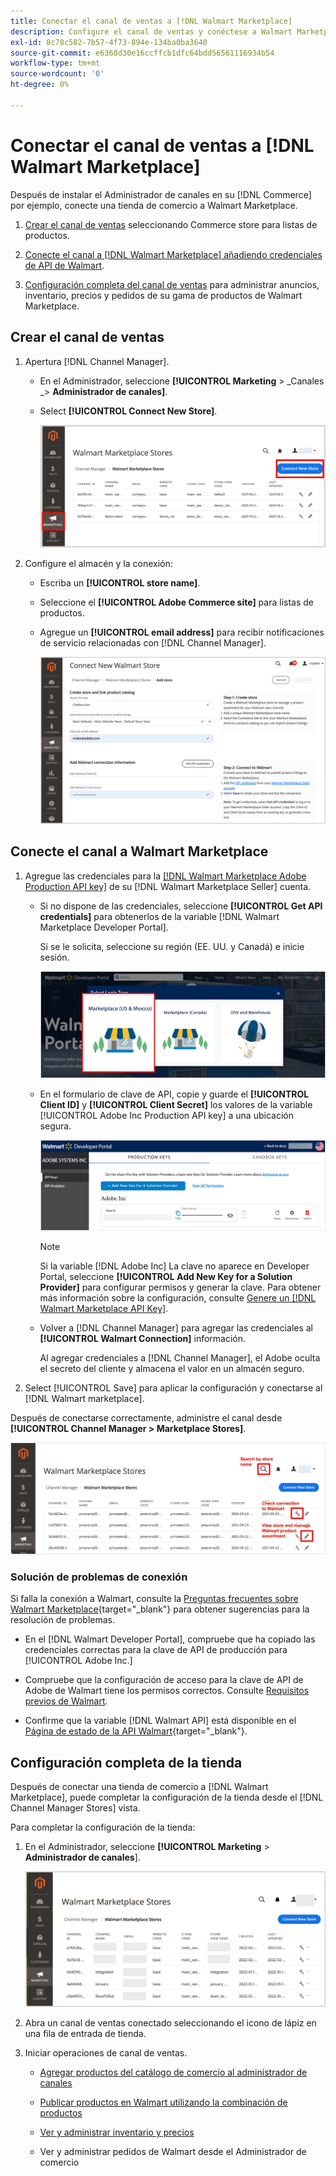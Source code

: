 ```yaml
---
title: Conectar el canal de ventas a [!DNL Walmart Marketplace]
description: Configure el canal de ventas y conéctese a Walmart Marketplace.
exl-id: 8c78c582-7b57-4f73-894e-134ba0ba3640
source-git-commit: e6368d30e16ccffcb1dfc64bdd56561116934b54
workflow-type: tm+mt
source-wordcount: '0'
ht-degree: 0%

---
```



# Conectar el canal de ventas a [!DNL Walmart Marketplace]

Después de instalar el Administrador de canales en su [!DNL Commerce] por ejemplo, conecte una tienda de comercio a Walmart Marketplace.

1. [Crear el canal de ventas](#create-the-sales-channel) seleccionando Commerce store para listas de productos.

1. [Conecte el canal a [!DNL Walmart Marketplace] añadiendo credenciales de API de Walmart](#connect-the-channel-to-walmart-marketplace).

1. [Configuración completa del canal de ventas](#complete-store-setup) para administrar anuncios, inventario, precios y pedidos de su gama de productos de Walmart Marketplace.

## Crear el canal de ventas

1. Apertura [!DNL Channel Manager].

   - En el Administrador, seleccione **[!UICONTROL Marketing** > _Canales _> **Administrador de canales]**.

   - Select **[!UICONTROL Connect New Store]**.

      ![Conectar el almacén de comercio a [!DNL Walmart Marketplace] from [!DNL Channel Manager]](assets/connect-commerce-store-to-marketplace.png)


1. Configure el almacén y la conexión:

   - Escriba un **[!UICONTROL store name]**.

   - Seleccione el **[!UICONTROL Adobe Commerce site]** para listas de productos.

   - Agregue un **[!UICONTROL email address]** para recibir notificaciones de servicio relacionadas con [!DNL Channel Manager].

      ![Configurar la conexión entre Commerce y [!DNL Walmart Marketplace] from [!DNL Channel Manager]](assets/configure-commerce-to-marketplace-connection.png)

## Conecte el canal a Walmart Marketplace

1. Agregue las credenciales para la [[!DNL Walmart Marketplace Adobe Production API key]](connect-marketplace.md#generate-a-walmart-marketplace-production-api-key) de su [!DNL Walmart Marketplace Seller] cuenta.

   - Si no dispone de las credenciales, seleccione **[!UICONTROL Get API credentials]** para obtenerlos de la variable [!DNL Walmart Marketplace Developer Portal].

      Si se le solicita, seleccione su región (EE. UU. y Canadá) e inicie sesión.

      ![[!DNL Walmart Marketplace] inicio de sesión en la cuenta](assets/walmart-marketplace-login-page.png)

   - En el formulario de clave de API, copie y guarde el **[!UICONTROL Client ID]** y **[!UICONTROL Client Secret]** los valores de la variable [!UICONTROL Adobe Inc Production API key] a una ubicación segura.

      ![[!DNL Walmart Marketplace API key] página de configuración](assets/walmart-api-key-management-form.png)

      >[!NOTE]
      >
      >Si la variable [!DNL Adobe Inc] La clave no aparece en Developer Portal, seleccione **[!UICONTROL Add New Key for a Solution Provider]** para configurar permisos y generar la clave. Para obtener más información sobre la configuración, consulte [Genere un [!DNL Walmart Marketplace API Key]](walmart-prerequisites.md#generate-a-walmart-marketplace-api-key).

   - Volver a [!DNL Channel Manager] para agregar las credenciales al **[!UICONTROL Walmart Connection]** información.

      Al agregar credenciales a [!DNL Channel Manager], el Adobe oculta el secreto del cliente y almacena el valor en un almacén seguro.

1. Select [!UICONTROL Save] para aplicar la configuración y conectarse al [!DNL Walmart marketplace].

Después de conectarse correctamente, administre el canal desde **[!UICONTROL Channel Manager > Marketplace Stores]**.

![[!DNL Walmart Marketplace API key] página de configuración](assets/manage-connected-stores.png)


### Solución de problemas de conexión

Si falla la conexión a Walmart, consulte la [Preguntas frecuentes sobre Walmart Marketplace](https://developer.walmart.com/faq/us/faq-auth/){target=&quot;_blank&quot;} para obtener sugerencias para la resolución de problemas.

- En el [!DNL Walmart Developer Portal], compruebe que ha copiado las credenciales correctas para la clave de API de producción para [!UICONTROL Adobe Inc.]

- Compruebe que la configuración de acceso para la clave de API de Adobe de Walmart tiene los permisos correctos. Consulte [Requisitos previos de Walmart](walmart-prerequisites.md##generate-a-walmart-marketplace-api-key).

- Confirme que la variable [!DNL Walmart API] está disponible en el [Página de estado de la API Walmart](https://developer.walmart.com/us/whats-new/new-api-status-information-now-available/){target=&quot;_blank&quot;}.

## Configuración completa de la tienda

Después de conectar una tienda de comercio a [!DNL Walmart Marketplace], puede completar la configuración de la tienda desde el [!DNL Channel Manager Stores] vista.

Para completar la configuración de la tienda:

1. En el Administrador, seleccione **[!UICONTROL Marketing** > **Administrador de canales**].

   ![[!DNL Walmart Marketplace API key] página de configuración](assets/connect-commerce-store-config.png)

1. Abra un canal de ventas conectado seleccionando el icono de lápiz en una fila de entrada de tienda.

1. Iniciar operaciones de canal de ventas.

   - [Agregar productos del catálogo de comercio al administrador de canales](add-products-to-connected-channel.md)

   - [Publicar productos en Walmart utilizando la combinación de productos](publish-listings-to-marketplace.md)

   - [Ver y administrar inventario y precios](inventory-and-price-updates.md)

   - Ver y administrar pedidos de Walmart desde el Administrador de comercio
